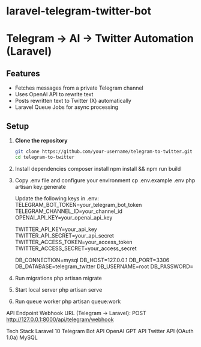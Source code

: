 # laravel-telegram-twitter-bot
# Telegram → AI → Twitter Automation (Laravel)

## Features
- Fetches messages from a private Telegram channel
- Uses OpenAI API to rewrite text
- Posts rewritten text to Twitter (X) automatically
- Laravel Queue Jobs for async processing

## Setup
1. **Clone the repository**
   ```bash
   git clone https://github.com/your-username/telegram-to-twitter.git
   cd telegram-to-twitter
   
2. Install dependencies
   composer install
   npm install && npm run build
   
3. Copy .env file and configure your environment
   cp .env.example .env
   php artisan key:generate

   Update the following keys in .env:
   TELEGRAM_BOT_TOKEN=your_telegram_bot_token
   TELEGRAM_CHANNEL_ID=your_channel_id
   OPENAI_API_KEY=your_openai_api_key
   
   TWITTER_API_KEY=your_api_key
   TWITTER_API_SECRET=your_api_secret
   TWITTER_ACCESS_TOKEN=your_access_token
   TWITTER_ACCESS_SECRET=your_access_secret
   
   DB_CONNECTION=mysql
   DB_HOST=127.0.0.1
   DB_PORT=3306
   DB_DATABASE=telegram_twitter
   DB_USERNAME=root
   DB_PASSWORD=
   
4. Run migrations
   php artisan migrate

5. Start local server
   php artisan serve

6. Run queue worker
   php artisan queue:work

API Endpoint
Webhook URL (Telegram → Laravel):
POST http://127.0.0.1:8000/api/telegram/webhook

Tech Stack
Laravel 10
Telegram Bot API
OpenAI GPT API
Twitter API (OAuth 1.0a)
MySQL
